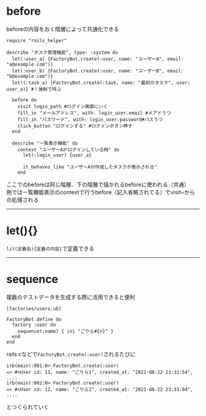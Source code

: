 # before
beforeの内容をおく階層によって共通化できる
~~~
require "rails_helper"

describe "タスク管理機能", type: :system do
  let(:user_a) {FactoryBot.create(:user, name: "ユーザーA", email: "a@example.com")}
  let(:user_b) {FactoryBot.create(:user, name: "ユーザーB", email: "b@example.com")}
  let!(:task_a) {FactoryBot.create(:task, name: "最初のタスク", user: user_a)} #！強制で呼ぶ

  before do
    visit login_path #ログイン画面にいく
    fill_in "メールアドレス", with: login_user.email #メアドうつ
    fill_in "パスワード", with: login_user.password#パスうつ
    click_button "ログインする" #ログインボタン押す
  end
  
  describe "一覧表示機能" do
    context "ユーザーAがログインしている時" do
      let(:login_user) {user_a}

      it_behaves_like "ユーザーAが作成したタスクが表示される"
    end
~~~
ここでのbeforeは同じ階層、下の階層で描かれるbeforeに使われる（共通）    
例では一覧機能表示のcontextで行うbefore（記入省略されてる）でvisit~からの処理される
***

# let(){}
`lit(定義名){定義の内容}`で定義できる
***

# sequence
複数のテストデータを生成する際に活用できると便利
~~~
[factories/users.ub]

FactoryBot.define do
  factory :user do
    sequence(:name) { |n| "ごりら#{n}" }
  end
end
~~~
rails cなどで`FactoryBot.create(:user)`されるたびに    
~~~
irb(main):001:0> FactoryBot.create(:user)
=> #<User id: 11, name: "ごりら1", created_at: "2021-08-22 23:32:54", ....
irb(main):002:0> FactoryBot.create(:user)
=> #<User id: 12, name: "ごりら2", created_at: "2021-08-22 23:33:04", ....
~~~
とつくられていく
